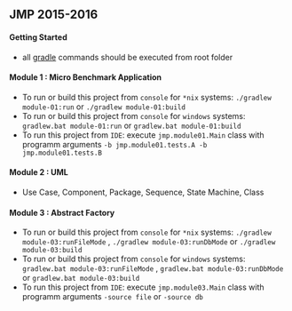 ## JMP 2015-2016

#### Getting Started
- all [gradle](https://gradle.org/) commands should be executed from root folder


#### Module 1 : Micro Benchmark Application
- To run or build this project from `console` for `*nix` systems: `./gradlew module-01:run` or `./gradlew module-01:build`
- To run or build this project from `console` for `windows` systems: `gradlew.bat module-01:run` or `gradlew.bat module-01:build`
- To run this project from `IDE`: execute `jmp.module01.Main` class with programm arguments `-b jmp.module01.tests.A -b  jmp.module01.tests.B`


#### Module 2 : UML
- Use Case, Component, Package, Sequence, State Machine, Class


#### Module 3 : Abstract Factory
- To run or build this project from `console` for `*nix` systems: `./gradlew module-03:runFileMode` , `./gradlew module-03:runDbMode` or `./gradlew module-03:build`
- To run or build this project from `console` for `windows` systems: `gradlew.bat module-03:runFileMode` , `gradlew.bat module-03:runDbMode` or `gradlew.bat module-03:build`
- To run this project from `IDE`: execute `jmp.module03.Main` class with programm arguments `-source file` or `-source db`

